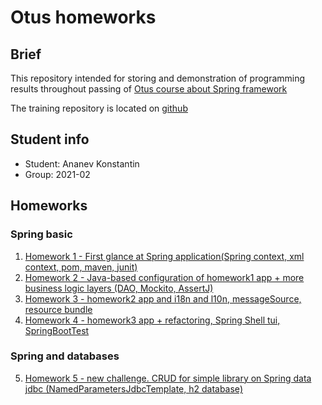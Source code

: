 # Otus homeworks

## Brief

This repository intended for storing and demonstration of programming results  throughout passing of [Otus course about Spring framework](https://otus.ru/lessons/javaspring/?int_source=courses_catalog&int_term=programming)

The training repository is located on [github](https://github.com/OtusTeam/Spring)

## Student info
* Student: Ananev Konstantin
* Group: 2021-02

## Homeworks

### Spring basic 
1) [Homework 1 - First glance at Spring application(Spring context, xml context, pom, maven, junit)](./homework1-accepted)
2) [Homework 2 - Java-based configuration of homework1 app + more business logic layers (DAO, Mockito, AssertJ)](./homework2-accepted)
3) [Homework 3 - homework2 app and i18n and l10n, messageSource, resource bundle ](./homework3-accepted)
4) [Homework 4 - homework3 app + refactoring, Spring Shell tui, SpringBootTest](./homework4-accepted)

### Spring and databases
5) [Homework 5 - new challenge. CRUD for simple library on Spring data jdbc (NamedParametersJdbcTemplate, h2 database)](./homework)